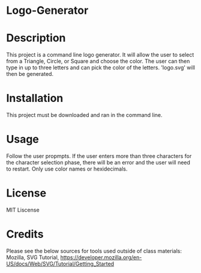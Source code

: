 # Logo-Generator

# Description
This project is a command line logo generator. It will allow the user to select from a Triangle, Circle, or Square and choose the color. The user can then type in up to three letters and can pick the color of the letters. 'logo.svg' will then be generated.

# Installation
This project must be downloaded and ran in the command line.

# Usage
Follow the user propmpts. If the user enters more than three characters for the character selection phase, there will be an error and the user will need to restart. Only use color names or hexidecimals.

# License
MIT Liscense


# Credits
Please see the below sources for tools used outside of class materials:
Mozilla, SVG Tutorial, https://developer.mozilla.org/en-US/docs/Web/SVG/Tutorial/Getting_Started